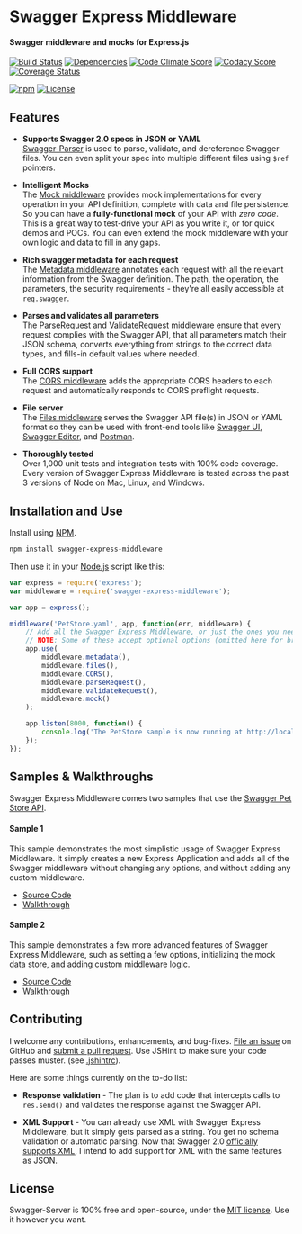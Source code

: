 Swagger Express Middleware
============================
#### Swagger middleware and mocks for Express.js

[![Build Status](https://img.shields.io/travis/BigstickCarpet/swagger-express-middleware.svg)](https://travis-ci.org/BigstickCarpet/swagger-express-middleware)
[![Dependencies](https://img.shields.io/david/bigstickcarpet/swagger-express-middleware.svg)](https://david-dm.org/bigstickcarpet/swagger-express-middleware)
[![Code Climate Score](https://img.shields.io/codeclimate/github/BigstickCarpet/swagger-express-middleware.svg)](https://codeclimate.com/github/BigstickCarpet/swagger-express-middleware)
[![Codacy Score](http://img.shields.io/codacy/011f89f6f0dd46e5b9b5d3662a51213d.svg)](https://www.codacy.com/public/jamesmessinger/swagger-express-middleware)
[![Coverage Status](https://img.shields.io/coveralls/BigstickCarpet/swagger-express-middleware.svg)](https://coveralls.io/r/BigstickCarpet/swagger-express-middleware)

[![npm](http://img.shields.io/npm/v/swagger-express-middleware.svg)](https://www.npmjs.com/package/swagger-express-middleware)
[![License](https://img.shields.io/npm/l/swagger-express-middleware.svg)](LICENSE)

Features
--------------------------
* __Supports Swagger 2.0 specs in JSON or YAML__ <br>
[Swagger-Parser](https://github.com/BigstickCarpet/swagger-parser) is used to parse, validate, and dereference Swagger files.  You can even split your spec into multiple different files using `$ref` pointers. 

* __Intelligent Mocks__<br>
The [Mock middleware](https://github.com/BigstickCarpet/swagger-express-middleware/blob/master/docs/mock.md) provides mock implementations for every operation in your API definition, complete with data and file persistence.  So you can have a __fully-functional mock__ of your API with *zero code*.  This is a great way to test-drive your API as you write it, or for quick demos and POCs.  You can even extend the mock middleware with your own logic and data to fill in any gaps.

* __Rich swagger metadata for each request__<br>
The [Metadata middleware](https://github.com/BigstickCarpet/swagger-express-middleware/blob/master/docs/metadata.md) annotates each request with all the relevant information from the Swagger definition.  The path, the operation, the parameters, the security requirements - they're all easily accessible at `req.swagger`.

* __Parses and validates all parameters__<br>
The [ParseRequest](https://github.com/BigstickCarpet/swagger-express-middleware/blob/master/docs/parseRequest.md) and [ValidateRequest](https://github.com/BigstickCarpet/swagger-express-middleware/blob/master/docs/validateRequest.md) middleware ensure that every request complies with the Swagger API, that all parameters match their JSON schema, converts everything from strings to the correct data types, and fills-in default values where needed.

* __Full CORS support__<br>
The [CORS middleware](https://github.com/BigstickCarpet/swagger-express-middleware/blob/master/docs/CORS.md) adds the appropriate CORS headers to each request and automatically responds to CORS preflight requests.

* __File server__<br>
The [Files middleware](https://github.com/BigstickCarpet/swagger-express-middleware/blob/master/docs/files.md) serves the Swagger API file(s) in JSON or YAML format so they can be used with front-end tools like [Swagger UI](http://www.swagger.io), [Swagger Editor](http://editor.swagger.io), and [Postman](http://getpostman.com).

* __Thoroughly tested__<br>
Over 1,000 unit tests and integration tests with 100% code coverage.  Every version of Swagger Express Middleware is tested across the past 3 versions of Node on Mac, Linux, and Windows.


Installation and Use
--------------------------
Install using [NPM](https://docs.npmjs.com/getting-started/what-is-npm).

````bash
npm install swagger-express-middleware
````
Then use it in your [Node.js](http://nodejs.org/) script like this: 

````javascript
var express = require('express');
var middleware = require('swagger-express-middleware');

var app = express();

middleware('PetStore.yaml', app, function(err, middleware) {
    // Add all the Swagger Express Middleware, or just the ones you need.
    // NOTE: Some of these accept optional options (omitted here for brevity)
    app.use(
        middleware.metadata(),
        middleware.files(),
        middleware.CORS(),
        middleware.parseRequest(),
        middleware.validateRequest(),
        middleware.mock()
    );

    app.listen(8000, function() {
        console.log('The PetStore sample is now running at http://localhost:8000');
    });
});
````

Samples & Walkthroughs
--------------------------
Swagger Express Middleware comes two samples that use the [Swagger Pet Store API](https://github.com/BigstickCarpet/swagger-express-middleware/blob/master/samples/PetStore.yaml).

#### Sample 1
This sample demonstrates the most simplistic usage of Swagger Express Middleware. It simply creates a new Express Application and adds all of the Swagger middleware without changing any options, and without adding any custom middleware.

* [Source Code](https://github.com/BigstickCarpet/swagger-express-middleware/blob/master/samples/sample1.js)
* [Walkthrough](https://github.com/BigstickCarpet/swagger-express-middleware/blob/master/docs/samples/walkthrough1.md)


#### Sample 2
This sample demonstrates a few more advanced features of Swagger Express Middleware, such as setting a few options, initializing the mock data store, and adding custom middleware logic.

* [Source Code](https://github.com/BigstickCarpet/swagger-express-middleware/blob/master/samples/sample2.js)
* [Walkthrough](https://github.com/BigstickCarpet/swagger-express-middleware/blob/master/docs/samples/walkthrough2.md)


Contributing
--------------------------
I welcome any contributions, enhancements, and bug-fixes.  [File an issue](https://github.com/BigstickCarpet/swagger-express-middleware/issues) on GitHub and [submit a pull request](https://github.com/BigstickCarpet/swagger-express-middleware/pulls).  Use JSHint to make sure your code passes muster.  (see [.jshintrc](.jshintrc)).

Here are some things currently on the to-do list:

* __Response validation__ - The plan is to add code that intercepts calls to `res.send()` and validates the response against the Swagger API.

* __XML Support__ - You can already use XML with Swagger Express Middleware, but it simply gets parsed as a string.  You get no schema validation or automatic parsing.  Now that Swagger 2.0 [officially supports XML](https://github.com/swagger-api/swagger-spec/blob/master/versions/2.0.md#xmlObject), I intend to add support for XML with the same features as JSON.


License
--------------------------
Swagger-Server is 100% free and open-source, under the [MIT license](LICENSE). Use it however you want.

